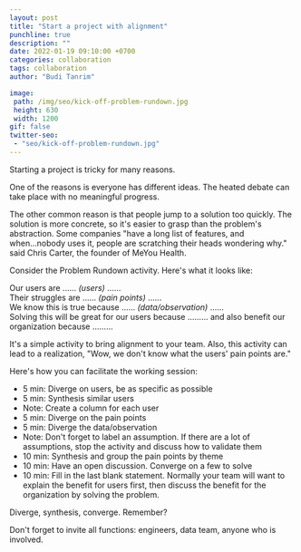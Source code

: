 ```yaml
---
layout: post
title: "Start a project with alignment"
punchline: true
description: ""
date: 2022-01-19 09:10:00 +0700
categories: collaboration
tags: collaboration
author: "Budi Tanrim"

image:
 path: /img/seo/kick-off-problem-rundown.jpg
 height: 630
 width: 1200
gif: false
twitter-seo: 
 - "seo/kick-off-problem-rundown.jpg"
---
```


Starting a project is tricky for many reasons.

One of the reasons is everyone has different ideas. The heated debate can take place with no meaningful progress.

The other common reason is that people jump to a solution too quickly. The solution is more concrete, so it's easier to grasp than the problem's abstraction. Some companies "have a long list of features, and when...nobody uses it, people are scratching their heads wondering why." said Chris Carter, the founder of MeYou Health.

Consider the Problem Rundown activity. Here's what it looks like:

Our users are ...... *(users)* ...... <br/>
Their struggles are ...... _(pain points)_ ...... <br/>
We know this is true because ...... _(data/observation)_ ......<br/>
Solving this will be great for our users because ......... and also benefit our organization because .........

It's a simple activity to bring alignment to your team. Also, this activity can lead to a realization, "Wow, we don't know what the users' pain points are."

Here's how you can facilitate the working session:

- 5 min: Diverge on users, be as specific as possible
- 5 min: Synthesis similar users
- Note: Create a column for each user
- 5 min: Diverge on the pain points
- 5 min: Diverge the data/observation
- Note: Don't forget to label an assumption. If there are a lot of assumptions, stop the activity and discuss how to validate them
- 10 min: Synthesis and group the pain points by theme
- 10 min: Have an open discussion. Converge on a few to solve
- 10 min: Fill in the last blank statement. Normally your team will want to explain the benefit for users first, then discuss the benefit for the organization by solving the problem.

Diverge, synthesis, converge. Remember?

Don't forget to invite all functions: engineers, data team, anyone who is involved.